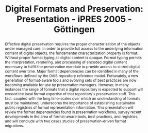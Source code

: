 ---
abstract: 'Effective digital preservation requires the proper characterization of
  the objects under managed care. In order to provide full access to the underlying
  information content of digital objects, the fundamental characterization property
  is format. Without proper format typing all digital content is opaque. Format typing
  permits the interpretation, rendering, and processing of encoded digital content
  necessary to fulfill the preservation mandate to provide access to stored digital
  content over time. Major format dependencies can be identified in many of the workflows
  defined by the OAIS repository reference model. Fortunately, a new generation of
  format-aware tools and evolving sets of best practices are now becoming available
  for use by preservation managers. However, in many instances the range of formats
  that a digital repository is expected to support will exceed the local format expertise
  of that repository''s preservation staff. This fact, coupled with the long time-scales
  over which an understanding of formats must be maintained, underscores the importance
  of establishing sustainable public registries of format representation information.

  This presentation will review the format dependencies found in preservation workflows,
  survey recent developments in the area of format-aware tools, best practices, and
  registries, and will conclude with two cases studies of preservation-driven format
  migrations.'
creators:
- Abrams, Stephen L.
date: null
document_url: https://services.phaidra.univie.ac.at/api/object/o:295042/download
grand_parent: iPRES
institutions: []
keywords:
- göttingen
landing_page_url: https://phaidra.univie.ac.at/o:295042
language: eng
layout: publication
license: CC BY-SA 3.0 AT
notes_url: null
parent: iPRES 2005
publication_type: paper
size: 891666
slides_url: null
source_name: iPRES
title: 'Digital Formats and Preservation: Presentation - iPRES 2005 - Göttingen'
year: 2005
---